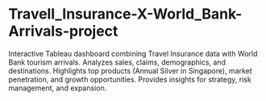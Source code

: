 # Travell_Insurance-X-World_Bank-Arrivals-project
Interactive Tableau dashboard combining Travel Insurance data with World Bank tourism arrivals. Analyzes sales, claims, demographics, and destinations. Highlights top products (Annual Silver in Singapore), market penetration, and growth opportunities. Provides insights for strategy, risk management, and expansion.
